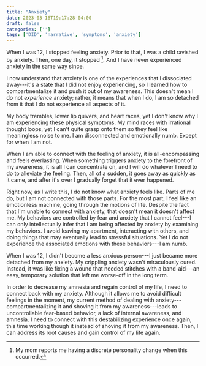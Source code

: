 ```yaml
---
title: "Anxiety"
date: 2023-03-16T19:17:28-04:00
draft: false
categories: ['']
tags: ['DID', 'narrative', 'symptoms', 'anxiety']
---
```


When I was 12, I stopped feeling anxiety. Prior to that, I was a child ravished by anxiety. Then, one day, it stopped [^1]. And I have never experienced anxiety in the same way since.
[^1]: My mom reports me having a discrete personality change when this occurred.

I now understand that anxiety is one of the experiences that I dissociated away---it's a state that I did not enjoy experiencing, so I learned how to compartmentalize it and push it out of my awareness.
This doesn't mean I do not _experience_ anxiety; rather, it means that when I do, I am so detached from it that I do not experience all aspects of it.

My body trembles, lower lip quivers, and heart races, yet I don't know why I am experiencing these physical symptoms.
My mind races with irrational thought loops, yet I can't quite grasp onto them so they feel like meaningless noise to me.
I am disconnected and emotionally numb. Except for when I am not.

When I am able to connect with the feeling of anxiety, it is all-encompassing and feels everlasting. When something triggers anxiety to the forefront of my awareness, it is all I can concentrate on, and I will do whatever I need to do to alleviate the feeling. Then, all of a sudden, it goes away as quickly as it came, and after it's over I gradually forget that it ever happened. 

Right now, as I write this, I do not know what anxiety feels like. Parts of me do, but I am not connected with those parts. For the most part, I feel like an emotionless machine, going through the motions of life. Despite the fact that I'm unable to connect with anxiety, that doesn't mean it doesn't affect me. My behaviors are controlled by fear and anxiety that I cannot feel---I can only intellectually infer that I am being affected by anxiety by examining my behaviors. I avoid leaving my apartment, interacting with others, and doing things that may eventually lead to stressful situations. Yet I do not experience the associated emotions with these behaviors---I am numb. 

When I was 12, I didn't become a less anxious person---I just became more detached from my anxiety. My crippling anxiety wasn't miraculously cured. Instead, it was like fixing a wound that needed stitches with a band-aid---an easy, temporary solution that left me worse-off in the long term. 

In order to decrease my amnesia and regain control of my life, I need to connect back with my anxiety. 
Although it allows me to avoid difficult feelings in the moment, my current method of dealing with anxiety---compartmentalizing it and shoving it from my awareness---leads to uncontrollable fear-based behavior, a lack of internal awareness, and amnesia. I need to connect with this destabilizing experience once again, this time working though it instead of shoving it from my awareness. Then, I can address its root causes and gain control of my life again. 


